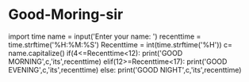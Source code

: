 # Good-Moring-sir
import time
name = input('Enter your name: ')
recenttime = time.strftime('%H:%M:%S')
Recenttime = int(time.strftime('%H'))
c= name.capitalize()
if(4<=Recenttime<12):
    print('GOOD MORNING',c,'its',recenttime)
elif(12>=Recenttime<17):
    print('GOOD EVENING',c,'its',recenttime)
else:
    print('GOOD NIGHT',c,'its',recenttime)
